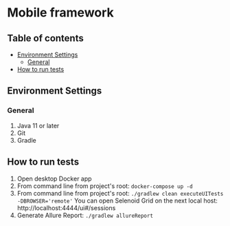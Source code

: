 # Mobile framework

## Table of contents

* [Environment Settings](#environment-settings)
    * [General](#general)
* [How to run tests](#how-to-run-tests)

## Environment Settings

### General

1. Java 11 or later
2. Git
3. Gradle

## How to run tests

1. Open desktop Docker app
2. From command line from project's root:
    ``docker-compose up -d``
3. From command line from project's root:
    ``./gradlew clean executeUITests -DBROWSER='remote'``
   You can open Selenoid Grid on the next local host: http://localhost:4444/ui#/sessions
4. Generate Allure Report:
    ``./gradlew allureReport``
